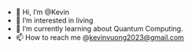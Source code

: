 - 👋 Hi, I’m @Kevin
- 👀 I’m interested in living
- 🌱 I’m currently learning about Quantum Computing.
- 📫 How to reach me @kevinvuong2023@gmail.com

